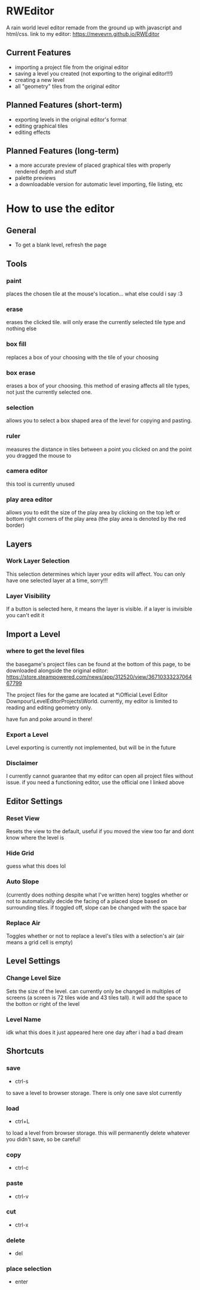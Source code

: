 # RWEditor
A rain world level editor remade from the ground up with javascript and html/css. link to my editor: https://mevevrn.github.io/RWEditor

## Current Features
* importing a project file from the original editor
* saving a level you created (not exporting to the original editor!!!)
* creating a new level
* all "geometry" tiles from the original editor

## Planned Features (short-term)
* exporting levels in the original editor's format
* editing graphical tiles
* editing effects

## Planned Features (long-term)
* a more accurate preview of placed graphical tiles with properly rendered depth and stuff
* palette previews
* a downloadable version for automatic level importing, file listing, etc

# How to use the editor
## General
* To get a blank level, refresh the page

## Tools
### paint
places the chosen tile at the mouse's location... what else could i say :3
### erase
erases the clicked tile. will only erase the currently selected tile type and nothing else
### box fill
replaces a box of your choosing with the tile of your choosing
### box erase
erases a box of your choosing. this method of erasing affects all tile types, not just the currently selected one.
### selection
allows you to select a box shaped area of the level for copying and pasting.
### ruler
measures the distance in tiles between a point you clicked on and the point you dragged the mouse to
### camera editor
this tool is currently unused
### play area editor
allows you to edit the size of the play area by clicking on the top left or bottom right corners of the play area (the play area is denoted by the red border)

## Layers
### Work Layer Selection
This selection determines which layer your edits will affect. You can only have one selected layer at a time, sorry!!!
### Layer Visibility
If a button is selected here, it means the layer is visible. if a layer is invisible you can't edit it

## Import a Level
### where to get the level files
the basegame's project files can be found at the bottom of this page, to be downloaded alongside the original editor: https://store.steampowered.com/news/app/312520/view/3671033323706467799

The project files for the game are located at *\Official Level Editor Downpour\LevelEditorProjects\World. currently,  my editor is limited to reading and editing geometry only.

have fun and poke around in there!
### Export a Level
Level exporting is currently not implemented, but will be in the future
### Disclaimer
I currently cannot guarantee that my editor can open all project files without issue. if you need a functioning editor, use the official one I linked above

## Editor Settings
### Reset View
Resets the view to the default, useful if you moved the view too far and dont know where the level is
### Hide Grid
guess what this does lol
### Auto Slope
(currently does nothing despite what I've written here) toggles whether or not to automatically decide the facing of a placed slope based on surrounding tiles. if toggled off, slope can be changed with the space bar
### Replace Air
Toggles whether or not to replace a level's tiles with a selection's air (air means a grid cell is empty)

## Level Settings
### Change Level Size
Sets the size of the level. can currently only be changed in multiples of screens (a screen is 72 tiles wide and 43 tiles tall). it will add the space to the botton or right of the level
### Level Name
idk what this does it just appeared here one day after i had a bad dream

## Shortcuts
### save 
* ctrl-s

to save a level to browser storage. There is only one save slot currently
### load
* ctrl+L

to load a level from browser storage. this will permanently delete whatever you didn't save, so be careful!
### copy
* ctrl-c
### paste
* ctrl-v
### cut
* ctrl-x
### delete
* del
### place selection
* enter